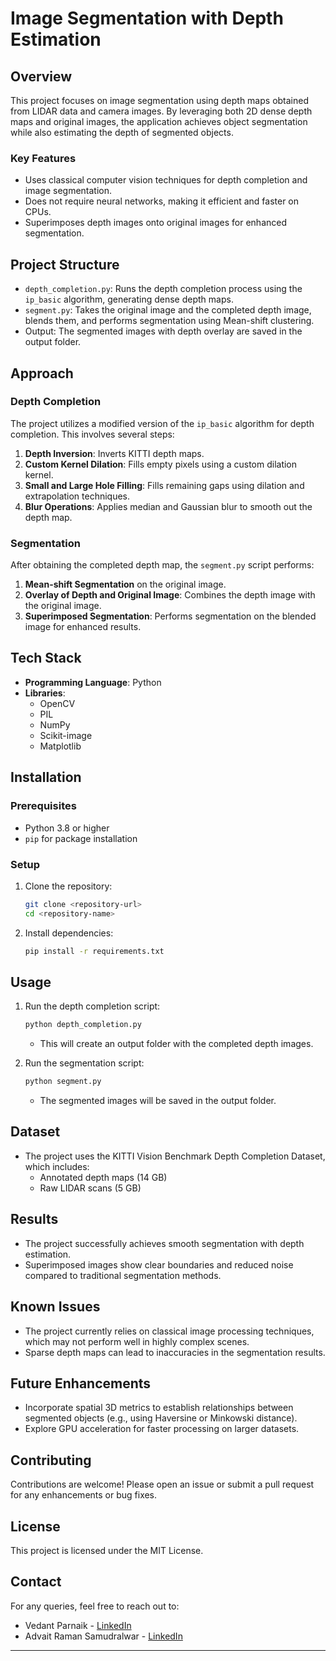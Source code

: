 # Image Segmentation with Depth Estimation

## Overview
This project focuses on image segmentation using depth maps obtained from LIDAR data and camera images. By leveraging both 2D dense depth maps and original images, the application achieves object segmentation while also estimating the depth of segmented objects.  
   
### Key Features   
- Uses classical computer vision techniques for depth completion and image segmentation.
- Does not require neural networks, making it efficient and faster on CPUs.
- Superimposes depth images onto original images for enhanced segmentation. 
 
## Project Structure
- `depth_completion.py`: Runs the depth completion process using the `ip_basic` algorithm, generating dense depth maps.
- `segment.py`: Takes the original image and the completed depth image, blends them, and performs segmentation using Mean-shift clustering.
- Output: The segmented images with depth overlay are saved in the output folder.

## Approach
### Depth Completion
The project utilizes a modified version of the `ip_basic` algorithm for depth completion. This involves several steps:
1. **Depth Inversion**: Inverts KITTI depth maps.
2. **Custom Kernel Dilation**: Fills empty pixels using a custom dilation kernel.
3. **Small and Large Hole Filling**: Fills remaining gaps using dilation and extrapolation techniques.
4. **Blur Operations**: Applies median and Gaussian blur to smooth out the depth map.

### Segmentation
After obtaining the completed depth map, the `segment.py` script performs:
1. **Mean-shift Segmentation** on the original image.
2. **Overlay of Depth and Original Image**: Combines the depth image with the original image.
3. **Superimposed Segmentation**: Performs segmentation on the blended image for enhanced results.

## Tech Stack
- **Programming Language**: Python
- **Libraries**:
  - OpenCV
  - PIL
  - NumPy
  - Scikit-image
  - Matplotlib

## Installation
### Prerequisites
- Python 3.8 or higher
- `pip` for package installation

### Setup
1. Clone the repository:
   ```bash
   git clone <repository-url>
   cd <repository-name>
   ```
2. Install dependencies:
   ```bash
   pip install -r requirements.txt
   ```

## Usage
1. Run the depth completion script:
   ```bash
   python depth_completion.py
   ```
   - This will create an output folder with the completed depth images.

2. Run the segmentation script:
   ```bash
   python segment.py
   ```
   - The segmented images will be saved in the output folder.

## Dataset
- The project uses the KITTI Vision Benchmark Depth Completion Dataset, which includes:
  - Annotated depth maps (14 GB)
  - Raw LIDAR scans (5 GB)

## Results
- The project successfully achieves smooth segmentation with depth estimation.
- Superimposed images show clear boundaries and reduced noise compared to traditional segmentation methods.

## Known Issues
- The project currently relies on classical image processing techniques, which may not perform well in highly complex scenes.
- Sparse depth maps can lead to inaccuracies in the segmentation results.

## Future Enhancements
- Incorporate spatial 3D metrics to establish relationships between segmented objects (e.g., using Haversine or Minkowski distance).
- Explore GPU acceleration for faster processing on larger datasets.

## Contributing
Contributions are welcome! Please open an issue or submit a pull request for any enhancements or bug fixes.

## License
This project is licensed under the MIT License.

## Contact
For any queries, feel free to reach out to:
- Vedant Parnaik - [LinkedIn](https://www.linkedin.com/in/vedantparnaik/)
- Advait Raman Samudralwar - [LinkedIn](your-linkedin-url)

---
